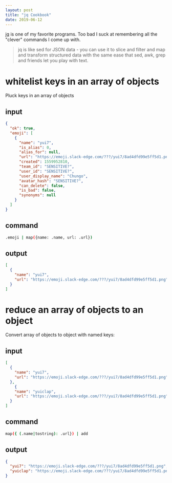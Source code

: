 ```yaml
---
layout: post 
title: "jq Cookbook" 
date: 2019-06-12
---
```


[jq][] is one of my favorite programs. Too bad I suck at remembering all the "clever" commands I come up with.

> jq is like sed for JSON data - you can use it to slice and filter and map and transform structured data with the same ease that sed, awk, grep and friends let you play with text.

# whitelist keys in an array of objects

Pluck keys in an array of objects

## input
  
```json
{
  "ok": true,
  "emoji": [
    {
      "name": "yui7",
      "is_alias": 0,
      "alias_for": null,
      "url": "https://emoji.slack-edge.com/???/yui7/8ad4dfd99e5ff5d1.png",
      "created": 1559952810,
      "team_id": "SENSITIVE?",
      "user_id": "SENSITIVE?",
      "user_display_name": "Chungo",
      "avatar_hash": "SENSITIVE?",
      "can_delete": false,
      "is_bad": false,
      "synonyms": null
    }
  ]
}
```

## command


```bash
.emoji | map({name: .name, url: .url})
```

## output
  
```json
[
  {
    "name": "yui7",
    "url": "https://emoji.slack-edge.com/???/yui7/8ad4dfd99e5ff5d1.png"
  }
]
```

# reduce an array of objects to an object

Convert array of objects to object with named keys:

## input
  
```json
[
  {
    "name": "yui7",
    "url": "https://emoji.slack-edge.com/???/yui7/8ad4dfd99e5ff5d1.png"
  },
    {
    "name": "yuiclap",
    "url": "https://emoji.slack-edge.com/???/yui7/8ad4dfd99e5ff5d1.png"
  }
]
```

## command

```bash
map({ (.name|tostring): .url}) | add
```

## output

```json
{
  "yui7": "https://emoji.slack-edge.com/???/yui7/8ad4dfd99e5ff5d1.png",
  "yuiclap": "https://emoji.slack-edge.com/???/yui7/8ad4dfd99e5ff5d1.png"
}

```


[jq]: https://stedolan.github.io/jq/
